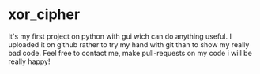 # xor_cipher
It's my first project on python with gui wich can do anything useful. I uploaded it on github rather to try my hand with git than to show my really bad code. Feel free to contact me, make pull-requests on my code i will be really happy!
